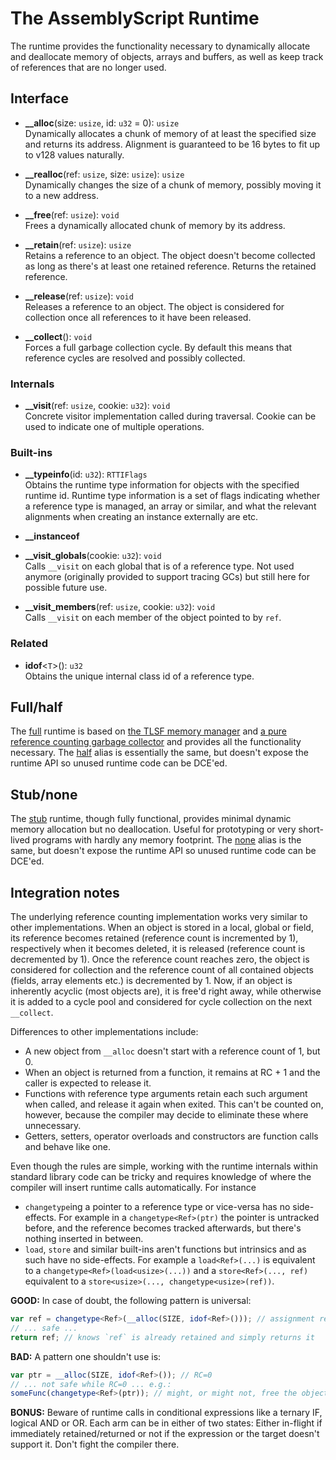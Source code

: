 The AssemblyScript Runtime
==========================

The runtime provides the functionality necessary to dynamically allocate and deallocate memory of objects, arrays and buffers, as well as keep track of references that are no longer used.

Interface
---------

* **__alloc**(size: `usize`, id: `u32` = 0): `usize`<br />
  Dynamically allocates a chunk of memory of at least the specified size and returns its address.
  Alignment is guaranteed to be 16 bytes to fit up to v128 values naturally.

* **__realloc**(ref: `usize`, size: `usize`): `usize`<br />
  Dynamically changes the size of a chunk of memory, possibly moving it to a new address.

* **__free**(ref: `usize`): `void`<br />
  Frees a dynamically allocated chunk of memory by its address.

* **__retain**(ref: `usize`): `usize`<br />
  Retains a reference to an object. The object doesn't become collected as long as there's at least one retained reference. Returns the retained reference.

* **__release**(ref: `usize`): `void`<br />
  Releases a reference to an object. The object is considered for collection once all references to it have been released.

* **__collect**(): `void`<br />
  Forces a full garbage collection cycle. By default this means that reference cycles are resolved and possibly collected.

### Internals

* **__visit**(ref: `usize`, cookie: `u32`): `void`<br />
  Concrete visitor implementation called during traversal. Cookie can be used to indicate one of multiple operations.

### Built-ins

* **__typeinfo**(id: `u32`): `RTTIFlags`<br />
  Obtains the runtime type information for objects with the specified runtime id. Runtime type information is a set of flags indicating whether a reference type is managed, an array or similar, and what the relevant alignments when creating an instance externally are etc.

* **__instanceof**

* **__visit_globals**(cookie: `u32`): `void`<br />
  Calls `__visit` on each global that is of a reference type. Not used anymore (originally provided to support tracing GCs) but still here for possible future use.

* **__visit_members**(ref: `usize`, cookie: `u32`): `void`<br />
  Calls `__visit` on each member of the object pointed to by `ref`.

### Related

* **idof**<`T`>(): `u32`<br />
  Obtains the unique internal class id of a reference type.

Full/half
---------

The [full](./index-full.ts) runtime is based on [the TLSF memory manager](./tlsf.ts) and [a pure reference counting garbage collector](./pure.ts) and provides all the functionality necessary. The [half](./index-half.ts) alias is essentially the same, but doesn't expose the runtime API so unused runtime code can be DCE'ed.

Stub/none
---------

The [stub](./index-stub.ts) runtime, though fully functional, provides minimal dynamic memory allocation but no deallocation. Useful for prototyping or very short-lived programs with hardly any memory footprint. The [none](./index-none.ts) alias is the same, but doesn't expose the runtime API so unused runtime code can be DCE'ed.

Integration notes
-----------------

The underlying reference counting implementation works very similar to other implementations. When an object is stored in a local, global or field, its reference becomes retained (reference count is incremented by 1), respectively when it becomes deleted, it is released (reference count is decremented by 1). Once the reference count reaches zero, the object is considered for collection and the reference count of all contained objects (fields, array elements etc.) is decremented by 1. Now, if an object is inherently acyclic (most objects are), it is free'd right away, while otherwise it is added to a cycle pool and considered for cycle collection on the next `__collect`.

Differences to other implementations include:

* A new object from `__alloc` doesn't start with a reference count of 1, but 0.
* When an object is returned from a function, it remains at RC + 1 and the caller is expected to release it.
* Functions with reference type arguments retain each such argument when called, and release it again when exited. This can't be counted on, however, because the compiler may decide to eliminate these where unnecessary.
* Getters, setters, operator overloads and constructors are function calls and behave like one.

Even though the rules are simple, working with the runtime internals within standard library code can be tricky and requires knowledge of where the compiler will insert runtime calls automatically. For instance

* `changetype`ing a pointer to a reference type or vice-versa has no side-effects. For example in a `changetype<Ref>(ptr)` the pointer is untracked before, and the reference becomes tracked afterwards, but there's nothing inserted in between.
* `load`, `store` and similar built-ins aren't functions but intrinsics and as such have no side-effects. For example a `load<Ref>(...)` is equivalent to a `changetype<Ref>(load<usize>(...))` and a `store<Ref>(..., ref)` equivalent to a `store<usize>(..., changetype<usize>(ref))`.

**GOOD:** In case of doubt, the following pattern is universal:

```ts
var ref = changetype<Ref>(__alloc(SIZE, idof<Ref>())); // assignment retains, RC=1
// ... safe ...
return ref; // knows `ref` is already retained and simply returns it
```

**BAD:** A pattern one shouldn't use is:

```ts
var ptr = __alloc(SIZE, idof<Ref>()); // RC=0
// ... not safe while RC=0 ... e.g.:
someFunc(changetype<Ref>(ptr)); // might, or might not, free the object!
```

**BONUS:** Beware of runtime calls in conditional expressions like a ternary IF, logical AND or OR. Each arm can be in either of two states: Either in-flight if immediately retained/returned or not if the expression or the target doesn't support it. Don't fight the compiler there.
